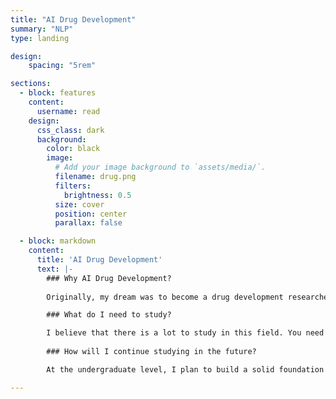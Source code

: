 ```yaml
---
title: "AI Drug Development"
summary: "NLP"
type: landing

design:
    spacing: "5rem"

sections:
  - block: features
    content:
      username: read
    design:
      css_class: dark
      background: 
        color: black
        image:
          # Add your image background to `assets/media/`.
          filename: drug.png
          filters:
            brightness: 0.5
          size: cover
          position: center
          parallax: false

  - block: markdown
    content:
      title: 'AI Drug Development'
      text: |-
        ### Why AI Drug Development?
        
        Originally, my dream was to become a drug development researcher. However, I found it difficult to pursue this goal because the field is less competitive compared to being a pharmacist. While studying AI, I discovered the field of AI drug development, which captivated me. I am currently studying hard through the LAIDD site and diving deep into this area!

        ### What do I need to study? 

        I believe that there is a lot to study in this field. You need to have knowledge in three main areas: life sciences, computer science, and probability and statistics.
        
        ### How will I continue studying in the future?

        At the undergraduate level, I plan to build a solid foundation in basic AI knowledge and read related research papers. Since this field requires studying a vast amount of information, I am considering pursuing graduate studies. Currently, I am particularly interested in the fields of protein target analysis and cell toxicity prediction using AI.

---
```

